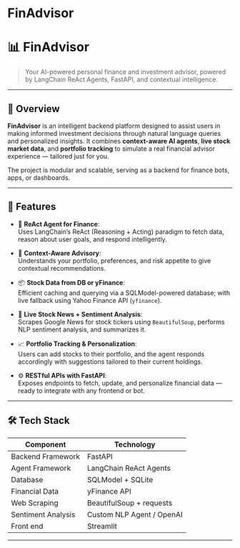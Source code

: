 # FinAdvisor
# 📊 FinAdvisor

> Your AI-powered personal finance and investment advisor, powered by LangChain ReAct Agents, FastAPI, and contextual intelligence.

---

## 🌟 Overview

**FinAdvisor** is an intelligent backend platform designed to assist users in making informed investment decisions through natural language queries and personalized insights. It combines **context-aware AI agents**, **live stock market data**, and **portfolio tracking** to simulate a real financial advisor experience — tailored just for you.

The project is modular and scalable, serving as a backend for finance bots, apps, or dashboards.

---

## 🚀 Features

- 🤖 **ReAct Agent for Finance**:  
  Uses LangChain’s ReAct (Reasoning + Acting) paradigm to fetch data, reason about user goals, and respond intelligently.

- 🧠 **Context-Aware Advisory**:  
  Understands your portfolio, preferences, and risk appetite to give contextual recommendations.

- 📦 **Stock Data from DB or yFinance**:  
  Efficient caching and querying via a SQLModel-powered database; with live fallback using Yahoo Finance API (`yfinance`).

- 📰 **Live Stock News + Sentiment Analysis**:  
  Scrapes Google News for stock tickers using `BeautifulSoup`, performs NLP sentiment analysis, and summarizes it.

- 📈 **Portfolio Tracking & Personalization**:  
  Users can add stocks to their portfolio, and the agent responds accordingly with suggestions tailored to their current holdings.

- ⚙️ **RESTful APIs with FastAPI**:  
  Exposes endpoints to fetch, update, and personalize financial data — ready to integrate with any frontend or bot.

---

## 🛠️ Tech Stack

| Component        | Technology                    |
|------------------|------------------------------ |
| Backend Framework | FastAPI                      |
| Agent Framework   | LangChain ReAct Agents       |
| Database          | SQLModel + SQLite            |
| Financial Data    | yFinance API                 |
| Web Scraping      | BeautifulSoup + requests     |
| Sentiment Analysis| Custom NLP Agent / OpenAI    |
| Front end         | Streamlit                    |

---
